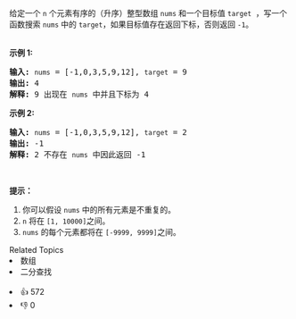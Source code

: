 <p>给定一个&nbsp;<code>n</code>&nbsp;个元素有序的（升序）整型数组&nbsp;<code>nums</code> 和一个目标值&nbsp;<code>target</code> &nbsp;，写一个函数搜索&nbsp;<code>nums</code>&nbsp;中的 <code>target</code>，如果目标值存在返回下标，否则返回 <code>-1</code>。</p>

<p><br>
<strong>示例 1:</strong></p>

<pre><strong>输入:</strong> <code>nums</code> = [-1,0,3,5,9,12], <code>target</code> = 9
<strong>输出:</strong> 4
<strong>解释:</strong> 9 出现在 <code>nums</code> 中并且下标为 4
</pre>

<p><strong>示例&nbsp;2:</strong></p>

<pre><strong>输入:</strong> <code>nums</code> = [-1,0,3,5,9,12], <code>target</code> = 2
<strong>输出:</strong> -1
<strong>解释:</strong> 2 不存在 <code>nums</code> 中因此返回 -1
</pre>

<p>&nbsp;</p>

<p><strong>提示：</strong></p>

<ol>
	<li>你可以假设 <code>nums</code>&nbsp;中的所有元素是不重复的。</li>
	<li><code>n</code>&nbsp;将在&nbsp;<code>[1, 10000]</code>之间。</li>
	<li><code>nums</code>&nbsp;的每个元素都将在&nbsp;<code>[-9999, 9999]</code>之间。</li>
</ol>
<div><div>Related Topics</div><div><li>数组</li><li>二分查找</li></div></div><br><div><li>👍 572</li><li>👎 0</li></div>